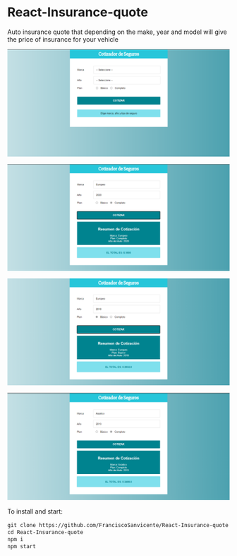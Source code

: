 # React-Insurance-quote
Auto insurance quote that depending on the make, year and model will give the price of insurance for your vehicle

![](https://github.com/FranciscoSanvicente/React-Insurance-quote/blob/main/Docs/Captura.PNG)

![](https://github.com/FranciscoSanvicente/React-Insurance-quote/blob/main/Docs/Captura1.PNG)

![](https://github.com/FranciscoSanvicente/React-Insurance-quote/blob/main/Docs/Captura2.PNG)

![](https://github.com/FranciscoSanvicente/React-Insurance-quote/blob/main/Docs/Captura3.PNG)


To install and start:
```
git clone https://github.com/FranciscoSanvicente/React-Insurance-quote
cd React-Insurance-quote
npm i
npm start
```

